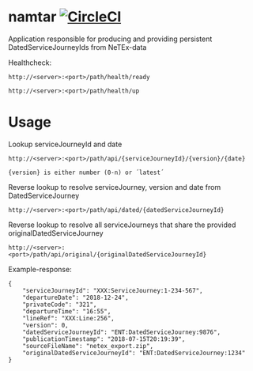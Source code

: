 # namtar [![CircleCI](https://circleci.com/gh/entur/namtar/tree/master.svg?style=svg)](https://circleci.com/gh/entur/namtar/tree/master)

Application responsible for producing and providing persistent DatedServiceJourneyIds from NeTEx-data

Healthcheck:
```
http://<server>:<port>/path/health/ready

http://<server>:<port>/path/health/up
```

# Usage
Lookup serviceJourneyId and date
``` 
http://<server>:<port>/path/api/{serviceJourneyId}/{version}/{date}

{version} is either number (0-n) or ´latest´

``` 

Reverse lookup to resolve serviceJourney, version and date from DatedServiceJourney
``` 
http://<server>:<port>/path/api/dated/{datedServiceJourneyId}
``` 


Reverse lookup to resolve all serviceJourneys that share the provided originalDatedServiceJourney
``` 
http://<server>:<port>/path/api/original/{originalDatedServiceJourneyId}
``` 


Example-response:
``` 
{
    "serviceJourneyId": "XXX:ServiceJourney:1-234-567",
    "departureDate": "2018-12-24",
    "privateCode": "321",
    "departureTime": "16:55",
    "lineRef": "XXX:Line:256",
    "version": 0,
    "datedServiceJourneyId": "ENT:DatedServiceJourney:9876",
    "publicationTimestamp": "2018-07-15T20:19:39",
    "sourceFileName": "netex_export.zip",
    "originalDatedServiceJourneyId": "ENT:DatedServiceJourney:1234"
}
```
